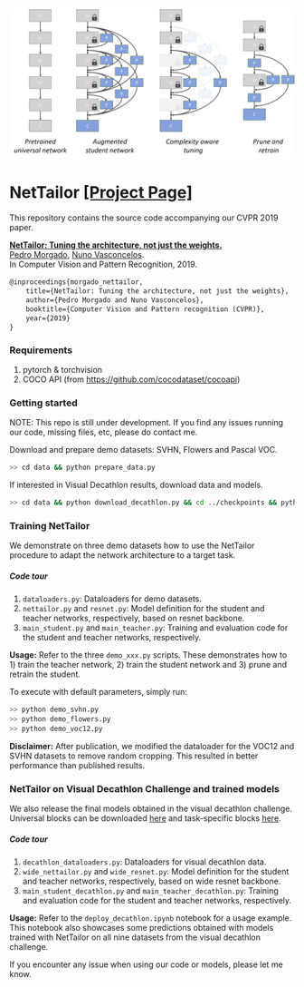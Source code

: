 <img src="docs/figs/teaser_row.png" width="600">

# NetTailor [[Project Page]](https://pedro-morgado.github.io/nettailor/)

This repository contains the source code accompanying our CVPR 2019 paper.

**[NetTailor: Tuning the architecture, not just the weights.](https://arxiv.org/abs/1907.00274)**  
[Pedro Morgado](http://www.svcl.ucsd.edu/~morgado), [Nuno Vasconcelos](http://www.svcl.ucsd.edu/~nuno).  
In Computer Vision and Pattern Recognition, 2019.

```
@inproceedings{morgado_nettailor,
	title={NetTailor: Tuning the architecture, not just the weights},
	author={Pedro Morgado and Nuno Vasconcelos},
	booktitle={Computer Vision and Pattern recognition (CVPR)},
	year={2019}
}
```

### Requirements
1. pytorch & torchvision
2. COCO API (from https://github.com/cocodataset/cocoapi)

###  Getting started
NOTE: This repo is still under development. If you find any issues running our code, missing files, etc, please do contact me.

Download and prepare demo datasets: SVHN, Flowers and Pascal VOC.
```bash
>> cd data && python prepare_data.py
```

If interested in Visual Decathlon results, download data and models.
```bash
>> cd data && python download_decathlon.py && cd ../checkpoints && python download_models.py
```

### Training NetTailor
We demonstrate on three demo datasets how to use the NetTailor procedure to adapt the network architecture to a target task.

##### Code tour
1. ``dataloaders.py``: Dataloaders for demo datasets.
1. ``nettailor.py`` and ``resnet.py``: Model definition for the student and teacher networks, respectively, based on resnet backbone.
1. ``main_student.py`` and ``main_teacher.py``: Training and evaluation code for the student and teacher networks, respectively.

**Usage:** Refer to the three ``demo_xxx.py`` scripts. These demonstrates how to 1) train the teacher network, 2) train the student network and 3) prune and retrain the student. 

To execute with default parameters, simply run:
```bash
>> python demo_svhn.py
>> python demo_flowers.py
>> python demo_voc12.py
```

**Disclaimer:** 
After publication, we modified the dataloader for the VOC12 and SVHN datasets to remove random cropping. This resulted in better performance than published results.

### NetTailor on Visual Decathlon Challenge and trained models
We also release the final models obtained in the visual decathlon challenge. Universal blocks can be downloaded [here](http://www.svcl.ucsd.edu/~morgado/nettailor/data/wide_resnet26.pth.tar) and task-specific blocks [here](http://www.svcl.ucsd.edu/~morgado/nettailor/data/decathlon_models.tar.gz).

##### Code tour
1. ``decathlon_dataloaders.py``: Dataloaders for visual decathlon data.
1. ``wide_nettailor.py`` and ``wide_resnet.py``: Model definition for the student and teacher networks, respectively, based on wide resnet backbone.
1. ``main_student_decathlon.py`` and ``main_teacher_decathlon.py``: Training and evaluation code for the student and teacher networks, respectively. 

**Usage:**  Refer to the ``deploy_decathlon.ipynb`` notebook for a usage example. This notebook also showcases some predictions obtained with models trained with NetTailor on all nine datasets from the visual decathlon challenge.

If you encounter any issue when using our code or models, please let me know.
